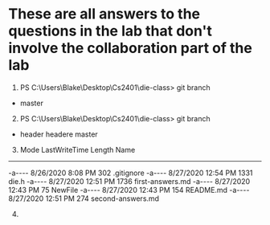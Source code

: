 # These are all answers to the questions in the lab that don't involve the collaboration part of the lab

1. PS C:\Users\Blake\Desktop\Cs2401\die-class> git branch
* master

2. PS C:\Users\Blake\Desktop\Cs2401\die-class> git branch
* header
  headere
  master

3. Mode                 LastWriteTime         Length Name
----                 -------------         ------ ----
-a----         8/26/2020   8:08 PM            302 .gitignore
-a----         8/27/2020  12:54 PM           1331 die.h
-a----         8/27/2020  12:51 PM           1736 first-answers.md
-a----         8/27/2020  12:43 PM             75 NewFile
-a----         8/27/2020  12:43 PM            154 README.md
-a----         8/27/2020  12:51 PM            274 second-answers.md

4. 